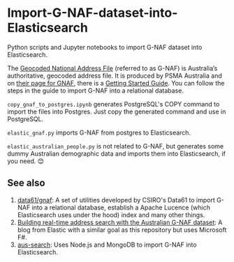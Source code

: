 # Import-G-NAF-dataset-into-Elasticsearch
Python scripts and Jupyter notebooks to import G-NAF dataset into Elasticsearch.

The [Geocoded National Address File](https://data.gov.au/dataset/ds-dga-19432f89-dc3a-4ef3-b943-5326ef1dbecc/) (referred to as G-NAF) is Australia’s authoritative, geocoded address file. It is produced by PSMA Australia and on [their page for GNAF](https://psma.com.au/product/gnaf/), there is a [Getting Started Guide](https://psma.com.au/wp-content/uploads/2019/06/G-NAF-Getting-Started-Guide-New.pdf). You can follow the steps in the guide to import G-NAF into a relational database.

`copy_gnaf_to_postgres.ipynb` generates PostgreSQL's COPY command to import the files into Postgres. Just copy the generated command and use in PostgreSQL.

`elastic_gnaf.py` imports G-NAF from postgres to Elasticsearch.

`elastic_australian_people.py` is not related to G-NAF, but generates some dummy Australian demographic data and imports them into Elasticsearch, if you need. :blush:

## See also
1. [data61/gnaf](https://github.com/data61/gnaf): A set of utilities developed by CSIRO's Data61 to import G-NAF into a relational database, establish a Apache Lucence (which Elasticsearch uses under the hood) index and many other things.
1. [Building real-time address search with the Australian G-NAF dataset](https://www.elastic.co/blog/realtime-address-search-with-australian-gnaf): A blog from Elastic with a similar goal as this repository but uses Microsoft F#.
1. [aus-search](https://github.com/matthaywardwebdesign/aus-search): Uses Node.js and MongoDB to import G-NAF into Elasticsearch.